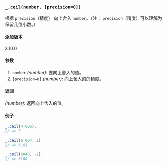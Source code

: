 ### `_.ceil(number, [precision=0])`[​](#_ceilnumber-precision0 "_ceilnumber-precision0的直接链接")

根据 `precision`（精度） 向上舍入 `number`。（注： `precision`（精度）可以理解为保留几位小数。）

#### 添加版本

3.10.0

#### 参数

1.  `number` _(number)_: 要向上舍入的值。
2.  `[precision=0]` _(number)_: 向上舍入的的精度。

#### 返回

_(number)_: 返回向上舍入的值。

#### 例子

```js
_.ceil(4.006);
// => 5
 
_.ceil(6.004, 2);
// => 6.01
 
_.ceil(6040, -2);
// => 6100

```